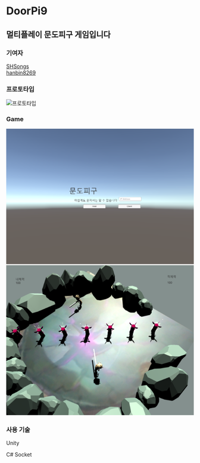 # DoorPi9

## 멀티플레이 문도피구 게임입니다

### 기여자
[SHSongs](https://github.com/SHSongs)  
[hanbin8269](https://github.com/hanbin8269)    

### 프로토타입 

![프로토타입](imgs/prototype.gif)

### Game

![mainmenu](imgs/mainmenu.PNG)
![mainmenu](imgs/battle.PNG)


### 사용 기술

Unity

C# Socket
